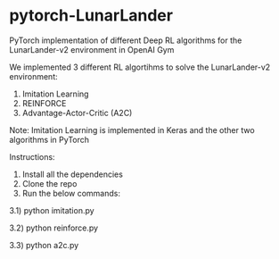 # pytorch-LunarLander
PyTorch implementation of different Deep RL algorithms for the LunarLander-v2 environment in OpenAI Gym

We implemented 3 different RL algortihms to solve the LunarLander-v2 environment:
1) Imitation Learning
2) REINFORCE
3) Advantage-Actor-Critic (A2C)

Note: Imitation Learning is implemented in Keras and the other two algorithms in PyTorch

Instructions:
1) Install all the dependencies  
2) Clone the repo
3) Run the below commands:

  3.1) python imitation.py

  3.2) python reinforce.py
  
  3.3) python a2c.py
